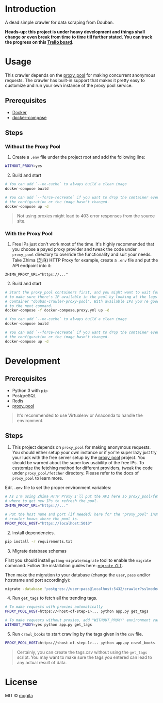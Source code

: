 # Introduction

A dead simple crawler for data scraping from Douban.

**Heads-up: this project is under heavy development and things shall change or even break from time to time till further stated. You can track the progress on this [Trello board](https://trello.com/b/ff2YcyvR/douban-crawler).**

# Usage

This crawler depends on the [proxy_pool](https://github.com/jhao104/proxy_pool) for making concurrent anonymous requests. The crawler has built-in support that makes it pretty easy to customize and run your own instance of the proxy pool service.

## Prerequisites

- [Docker](https://docs.docker.com/engine/install/)
- [docker-compose](https://docs.docker.com/compose/install/)

## Steps

### Without the Proxy Pool

1. Create a `.env` file under the project root and add the following line:

```bash
WITHOUT_PROXY=yes
```

2. Build and start

```bash
# You can add `--no-cache` to always build a clean image
docker-compose build

# You can add `--force-recreate` if you want to drop the container even when 
# the configuration or the image hasn't changed.
docker-compose up -d
```

> Not using proxies might lead to 403 error responses from the source site.

### With the Proxy Pool

1. Free IPs just don't work most of the time. It's highly recommended that you choose a payed proxy provider and tweak the code under `proxy_pool` directory to override the functionality and suit your needs. Take Zhima (芝麻) HTTP Proxy for example, create a `.env` file and put the API endpoint into it:

```env
ZHIMA_PROXY_URL="https://..."
```

2. Build and start

```bash
# Start the proxy_pool containers first, and you might want to wait for a while
# to make sure there's IP available in the pool by looking at the logs of 
# container "douban-crawler-proxy-pool". With available IPs you're good to go 
# to the next command.
docker-compose -f docker-compose.proxy.yml up -d

# You can add `--no-cache` to always build a clean image
docker-compose build

# You can add `--force-recreate` if you want to drop the container even when 
# the configuration or the image hasn't changed.
docker-compose up -d
```

# Development

## Prerequisites

- Python 3 with `pip`
- PostgreSQL
- Redis
- [proxy_pool](https://github.com/jhao104/proxy_pool)

> It's recommended to use Virtualenv or Anaconda to handle the environment.

## Steps

1. This project depends on `proxy_pool` for making anonymous requests. You should either setup your own instance or if yor're super lazy just try your luck with the free server setup by the [proxy_pool](https://github.com/jhao104/proxy_pool) project. You should be warned about the super low usability of the free IPs. To customize the fetching method for different providers, tweak the code under `proxy_pool/fetcher` directory. Please refer to the docs of `proxy_pool` to learn more.

Edit `.env` file to set the proper environment variables:

```bash
# As I'm using Zhima HTTP Proxy I'll put the API here so proxy_pool/fetcher knows 
# where to get new IPs to refresh the pool. 
ZHIMA_PROXY_URL="https://..."

# Put the host name and port (if needed) here for the "proxy_pool" instance so this
# crawler knows where the pool is.
PROXY_POOL_HOST="https://localhost:5010"
```

2. Install dependencies.

```bash
pip install -r requirements.txt
```

3. Migrate database schemas

First you should install `golang-migrate/migrate` tool to enable the `migrate` command. Follow the installation guides here: [`migrate CLI`](https://github.com/golang-migrate/migrate/tree/master/cmd/migrate).

Then make the migration to your database (change the `user`, `pass` and/or hostname and port accordingly):

```bash
migrate -database "postgres://user:pass@localhost:5432/crawler?sslmode=disable" -path migrations up
```

4. Run `get_tags` to fetch all the trending tags.

```bash
# To make requests with proxies automatically
PROXY_POOL_HOST=https://<host-of-step-1>... python app.py get_tags

# To make requests without proxies, add "WITHOUT_PROXY" environment variable
WITHOUT_PROXY=yes python app.py get_tags
```

5. Run `crawl_books` to start crawling by the tags given in the `csv` file.

```bash
PROXY_POOL_HOST=https://<host-of-step-1>... python app.py crawl_books -i /some-where/tags.csv -o /your-output-dir
```

> Certainly, you can create the tags.csv without using the `get_tags` script. You may want to make sure the tags you entered can lead to any actual result of data.

# License

MIT © [mogita](https://github.com/mogita)

